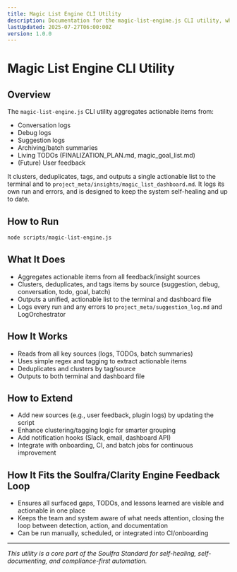 ```yaml
---
title: Magic List Engine CLI Utility
description: Documentation for the magic-list-engine.js CLI utility, which aggregates actionable items from all feedback/insight sources, clusters/deduplicates/tags, and outputs a single actionable list. Part of the Soulfra/Clarity Engine feedback loop.
lastUpdated: 2025-07-27T06:00:00Z
version: 1.0.0
---
```


# Magic List Engine CLI Utility

## Overview

The `magic-list-engine.js` CLI utility aggregates actionable items from:
- Conversation logs
- Debug logs
- Suggestion logs
- Archiving/batch summaries
- Living TODOs (FINALIZATION_PLAN.md, magic_goal_list.md)
- (Future) User feedback

It clusters, deduplicates, tags, and outputs a single actionable list to the terminal and to `project_meta/insights/magic_list_dashboard.md`. It logs its own run and errors, and is designed to keep the system self-healing and up to date.

## How to Run

```sh
node scripts/magic-list-engine.js
```

## What It Does
- Aggregates actionable items from all feedback/insight sources
- Clusters, deduplicates, and tags items by source (suggestion, debug, conversation, todo, goal, batch)
- Outputs a unified, actionable list to the terminal and dashboard file
- Logs every run and any errors to `project_meta/suggestion_log.md` and LogOrchestrator

## How It Works
- Reads from all key sources (logs, TODOs, batch summaries)
- Uses simple regex and tagging to extract actionable items
- Deduplicates and clusters by tag/source
- Outputs to both terminal and dashboard file

## How to Extend
- Add new sources (e.g., user feedback, plugin logs) by updating the script
- Enhance clustering/tagging logic for smarter grouping
- Add notification hooks (Slack, email, dashboard API)
- Integrate with onboarding, CI, and batch jobs for continuous improvement

## How It Fits the Soulfra/Clarity Engine Feedback Loop
- Ensures all surfaced gaps, TODOs, and lessons learned are visible and actionable in one place
- Keeps the team and system aware of what needs attention, closing the loop between detection, action, and documentation
- Can be run manually, scheduled, or integrated into CI/onboarding

---
*This utility is a core part of the Soulfra Standard for self-healing, self-documenting, and compliance-first automation.* 